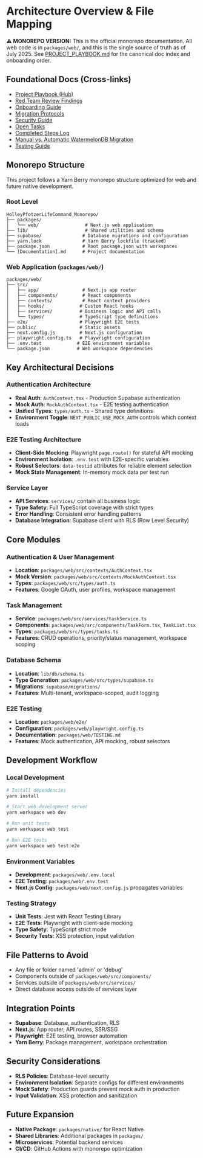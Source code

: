 # Architecture Overview & File Mapping

**⚠️ MONOREPO VERSION:** This is the official monorepo documentation. All web code is in `packages/web/`, and this is the single source of truth as of July 2025. See [PROJECT_PLAYBOOK.md](PROJECT_PLAYBOOK.md) for the canonical doc index and onboarding order.

## Foundational Docs (Cross-links)
- [Project Playbook (Hub)](PROJECT_PLAYBOOK.md)
- [Red Team Review Findings](RED_TEAM_REVIEW_FINDINGS_2025-07-06.md)
- [Onboarding Guide](ONBOARDING_GUIDE.md)
- [Migration Protocols](MIGRATION_PROTOCOLS.md)
- [Security Guide](SECURITY_GUIDE.md)
- [Open Tasks](OPEN_TASKS.md)
- [Completed Steps Log](COMPLETED_STEPS_LOG.md)
- [Manual vs. Automatic WatermelonDB Migration](WATERMELONDB_MIGRATION_MANUAL_VS_AUTOMATIC.md)
- [Testing Guide](packages/web/TESTING.md)

## Monorepo Structure

This project follows a Yarn Berry monorepo structure optimized for web and future native development.

### Root Level
```
HolleyPfotzerLifeCommand_Monorepo/
├── packages/
│   └── web/                 # Next.js web application
├── lib/                     # Shared utilities and schema
├── supabase/               # Database migrations and configuration
├── yarn.lock               # Yarn Berry lockfile (tracked)
├── package.json            # Root package.json with workspaces
└── [Documentation].md      # Project documentation
```

### Web Application (`packages/web/`)
```
packages/web/
├── src/
│   ├── app/                # Next.js app router
│   ├── components/         # React components
│   ├── contexts/           # React context providers
│   ├── hooks/             # Custom React hooks
│   ├── services/          # Business logic and API calls
│   └── types/             # TypeScript type definitions
├── e2e/                   # Playwright E2E tests
├── public/                # Static assets
├── next.config.js         # Next.js configuration
├── playwright.config.ts   # Playwright configuration
├── .env.test             # E2E environment variables
└── package.json          # Web workspace dependencies
```

## Key Architectural Decisions

### Authentication Architecture
- **Real Auth**: `AuthContext.tsx` - Production Supabase authentication
- **Mock Auth**: `MockAuthContext.tsx` - E2E testing authentication
- **Unified Types**: `types/auth.ts` - Shared type definitions
- **Environment Toggle**: `NEXT_PUBLIC_USE_MOCK_AUTH` controls which context loads

### E2E Testing Architecture
- **Client-Side Mocking**: Playwright `page.route()` for stateful API mocking
- **Environment Isolation**: `.env.test` with E2E-specific variables
- **Robust Selectors**: `data-testid` attributes for reliable element selection
- **Mock State Management**: In-memory mock data per test run

### Service Layer
- **API Services**: `services/` contain all business logic
- **Type Safety**: Full TypeScript coverage with strict types
- **Error Handling**: Consistent error handling patterns
- **Database Integration**: Supabase client with RLS (Row Level Security)

## Core Modules

### Authentication & User Management
- **Location**: `packages/web/src/contexts/AuthContext.tsx`
- **Mock Version**: `packages/web/src/contexts/MockAuthContext.tsx`
- **Types**: `packages/web/src/types/auth.ts`
- **Features**: Google OAuth, user profiles, workspace management

### Task Management
- **Service**: `packages/web/src/services/taskService.ts`
- **Components**: `packages/web/src/components/TaskForm.tsx`, `TaskList.tsx`
- **Types**: `packages/web/src/types/tasks.ts`
- **Features**: CRUD operations, priority/status management, workspace scoping

### Database Schema
- **Location**: `lib/db/schema.ts`
- **Type Generation**: `packages/web/src/types/supabase.ts`
- **Migrations**: `supabase/migrations/`
- **Features**: Multi-tenant, workspace-scoped, audit logging

### E2E Testing
- **Location**: `packages/web/e2e/`
- **Configuration**: `packages/web/playwright.config.ts`
- **Documentation**: `packages/web/TESTING.md`
- **Features**: Mock authentication, API mocking, robust selectors

## Development Workflow

### Local Development
```bash
# Install dependencies
yarn install

# Start web development server
yarn workspace web dev

# Run unit tests
yarn workspace web test

# Run E2E tests
yarn workspace web test:e2e
```

### Environment Variables
- **Development**: `packages/web/.env.local`
- **E2E Testing**: `packages/web/.env.test`
- **Next.js Config**: `packages/web/next.config.js` propagates variables

### Testing Strategy
- **Unit Tests**: Jest with React Testing Library
- **E2E Tests**: Playwright with client-side mocking
- **Type Safety**: TypeScript strict mode
- **Security Tests**: XSS protection, input validation

## File Patterns to Avoid
- Any file or folder named 'admin' or 'debug'
- Components outside of `packages/web/src/components/`
- Services outside of `packages/web/src/services/`
- Direct database access outside of services layer

## Integration Points
- **Supabase**: Database, authentication, RLS
- **Next.js**: App router, API routes, SSR/SSG
- **Playwright**: E2E testing, browser automation
- **Yarn Berry**: Package management, workspace orchestration

## Security Considerations
- **RLS Policies**: Database-level security
- **Environment Isolation**: Separate configs for different environments
- **Mock Safety**: Production guards prevent mock auth in production
- **Input Validation**: XSS protection and sanitization

## Future Expansion
- **Native Package**: `packages/native/` for React Native
- **Shared Libraries**: Additional packages in `packages/`
- **Microservices**: Potential backend services
- **CI/CD**: GitHub Actions with monorepo optimization
